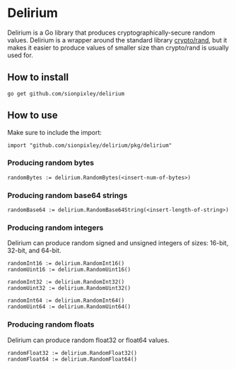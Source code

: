 # Delirium

Delirium is a Go library that produces cryptographically-secure random values. Delirium is a wrapper around the standard library [crypto/rand](https://pkg.go.dev/crypto/rand), but it makes it easier to produce values of smaller size than crypto/rand is usually used for.

## How to install

`go get github.com/sionpixley/delirium`

## How to use

Make sure to include the import:

`import "github.com/sionpixley/delirium/pkg/delirium"`

### Producing random bytes

`randomBytes := delirium.RandomBytes(<insert-num-of-bytes>)`

### Producing random base64 strings

`randomBase64 := delirium.RandomBase64String(<insert-length-of-string>)`

### Producing random integers

Delirium can produce random signed and unsigned integers of sizes: 16-bit, 32-bit, and 64-bit.

```
randomInt16 := delirium.RandomInt16()
randomUint16 := delirium.RandomUint16()

randomInt32 := delirium.RandomInt32()
randomUint32 := delirium.RandomUint32()

randomInt64 := delirium.RandomInt64()
randomUint64 := delirium.RandomUint64()
```

### Producing random floats

Delirium can produce random float32 or float64 values.

```
randomFloat32 := delirium.RandomFloat32()
randomFloat64 := delirium.RandomFloat64()
```
